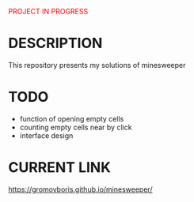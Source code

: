 
<span style="color:red">PROJECT IN PROGRESS</span>

# DESCRIPTION

This repository presents my solutions of minesweeper

# TODO

* function of opening empty cells
* counting empty cells near by click
* interface design
 
# CURRENT LINK
https://gromovboris.github.io/minesweeper/



